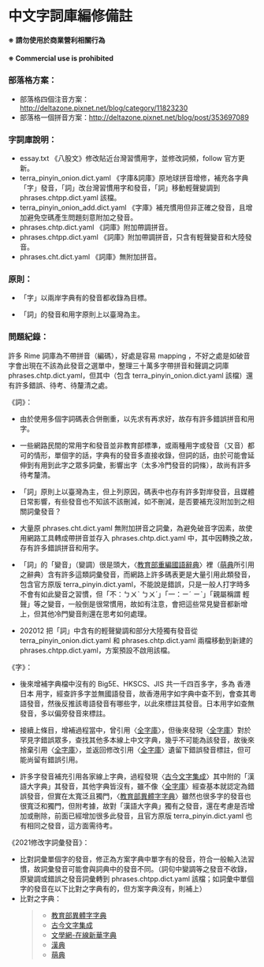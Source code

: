 #  中文字詞庫編修備註

####  ※ 請勿使用於商業營利相關行為
####  ※ Commercial use is prohibited

### 部落格方案：
- 部落格四個注音方案：http://deltazone.pixnet.net/blog/category/11823230
- 部落格一個拼音方案：http://deltazone.pixnet.net/blog/post/353697089

### 字詞庫說明：
- essay.txt 《八股文》修改貼近台灣習慣用字，並修改詞頻，follow 官方更新。
- terra_pinyin_onion.dict.yaml 《字庫&詞庫》原地球拼音增修，補充各字典「字」發音，「詞」改台灣習慣用字和發音，「詞」移動輕聲變調到 phrases.chtpp.dict.yaml 該檔。
- terra_pinyin_onion_add.dict.yaml 《字庫》補充慣用但非正確之發音，且增加避免空碼產生問題刻意附加之發音。
- phrases.chtp.dict.yaml 《詞庫》附加帶調拼音。
- phrases.chtpp.dict.yaml 《詞庫》附加帶調拼音，只含有輕聲變音和大陸發音。
- phrases.cht.dict.yaml 《詞庫》無附加拼音。

### 原則：

- 「字」以兩岸字典有的發音都收錄為目標。

- 「詞」的發音和用字原則上以臺灣為主。

### 問題紀錄：
許多 Rime 詞庫為不帶拼音（編碼），好處是容易 mapping ，不好之處是如破音字會出現在不該為此發音之選單中，整理三十萬多字帶拼音和聲調之詞庫 phrases.chtp.dict.yaml，但其中（包含 terra_pinyin_onion.dict.yaml 該檔）還有許多錯誤、待考、待釐清之處。

《詞》：

- 由於使用多個字詞碼表合併刪重，以先求有再求好，故存有許多錯誤拼音和用字。

- 一些網路民間的常用字和發音並非教育部標準，或兩種用字或發音（又音）都可的情形，單個字的話，字典有的發音多直接收錄，但詞的話，由於可能會延伸到有用到此字之眾多詞彙，影響出字（太多冷門發音的詞條），故尚有許多待考釐清。

- 「詞」原則上以臺灣為主，但上列原因，碼表中也存有許多對岸發音，且媒體日常影響，有些發音也不知該不該刪減，如不刪減，是否要補充沒附加到之相關詞彙發音？

- 大量原 phrases.cht.dict.yaml 無附加拼音之詞彙，為避免破音字因素，故使用網路工具轉成帶拼音並存入 phrases.chtp.dict.yaml 中，其中因轉換之故，存有許多錯誤拼音和用字。

- 「詞」的「變音」（變調）很是頭大，〈[教育部重編國語辭典](http://dict.revised.moe.edu.tw/cbdic/)〉裡（[萌典](https://www.moedict.tw/)所引用之辭典）含有許多這類詞彙發音，而網路上許多碼表更是大量引用此類發音，包含官方原版 terra_pinyin.dict.yaml，不能說是錯誤，只是一般人打字時多不會有如此變音之習慣，但「不：ㄅㄨˋ ㄅㄨˊ」「一：ㄧˊ ㄧˋ」「親屬稱謂 輕聲」等之變音，一般倒是很常慣用，故如有注意，會把這些常見變音都新增上，但其他冷門變音則還在思考如何處理。

- 202012 把「詞」中含有的輕聲變調和部分大陸獨有發音從 terra_pinyin_onion.dict.yaml 和 phrases.chtp.dict.yaml 兩檔移動到新建的 phrases.chtpp.dict.yaml，方案預設不啟用該檔。

《字》：

- 後來增補字典檔中沒有的 Big5E、HKSCS、JIS 共一千四百多字，多為 香港 日本 用字，經查許多字並無國語發音，故香港用字如字典中查不到，會查其粵語發音，然後反推該粵語發音有哪些字，以此來標註其發音。日本用字如查無發音，多以偏旁發音來標註。

- 接續上條目，增補過程當中，曾引用〈[全字庫](https://www.cns11643.gov.tw/)〉，但後來發現〈[全字庫](https://www.cns11643.gov.tw/)〉對於罕見字錯誤眾多，查找其他多本線上中文字典，幾乎不可能為該發音，故後來捨棄引用〈[全字庫](https://www.cns11643.gov.tw/)〉，並返回修改引用〈[全字庫](https://www.cns11643.gov.tw/)〉遺留下錯誤發音標註，但可能尚留有錯誤引用。

- 許多字發音補充引用各家線上字典，過程發現〈[古今文字集成](http://www.ccamc.co/)〉其中附的「漢語大字典」其發音，其他字典皆沒有，雖不像〈[全字庫](https://www.cns11643.gov.tw/)〉經查基本就認定為錯誤發音，但實在太寬泛且獨門，〈[教育部異體字字典](https://dict.variants.moe.edu.tw/)〉雖然也很多字的發音也很寬泛和獨門，但附考據，故對「漢語大字典」獨有之發音，還在考慮是否增加或刪除，前面已經增加很多此發音，且官方原版 terra_pinyin.dict.yaml 也有相同之發音，這方面需待考。

《2021修改字詞彙發音》：

- 比對詞彙單個字的發音，修正為方案字典中單字有的發音，符合一般輸入法習慣，故詞彙發音可能會與詞典中的發音不同。（詞句中變調等之發音不收錄，原變調或錯誤之發音詞彙轉到 phrases.chtpp.dict.yaml 該檔；如詞彙中單個字的發音在以下比對之字典有的，但方案字典沒有，則補上）
- 比對之字典：
    >  * [教育部異體字字典](https://dict.variants.moe.edu.tw/variants/rbt/home.do)
    >  * [古今文字集成](http://www.ccamc.co/)
    >  * [文學網-在線新華字典](https://zd.hwxnet.com/)
    >  * [漢典](https://www.zdic.net/)
    >  * [萌典](https://www.moedict.tw/)
